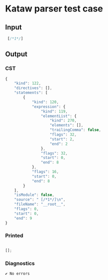 # Kataw parser test case

## Input

`````js
 [/*1*/]

`````

## Output

### CST

```javascript
{
    "kind": 122,
    "directives": [],
    "statements": [
        {
            "kind": 120,
            "expression": {
                "kind": 119,
                "elementList": {
                    "kind": 270,
                    "elements": [],
                    "trailingComma": false,
                    "flags": 32,
                    "start": 2,
                    "end": 2
                },
                "flags": 32,
                "start": 0,
                "end": 8
            },
            "flags": 16,
            "start": 0,
            "end": 8
        }
    ],
    "isModule": false,
    "source": " [/*1*/]\n",
    "fileName": "__root__",
    "flags": 0,
    "start": 0,
    "end": 9
}
```

### Printed

```javascript

[];
```

### Diagnostics

```javascript
✔ No errors
```

